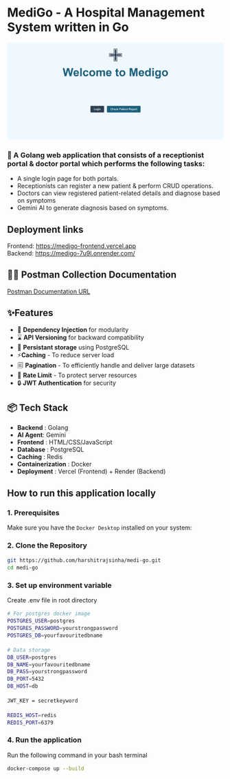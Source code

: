 # MediGo - A Hospital Management System written in Go

![frontend](./frontend.png)

### 🚀 A Golang web application that consists of a receptionist portal & doctor portal which performs the following tasks:

- A single login page for both portals.
- Receptionists can register a new patient & perform CRUD operations.
- Doctors can view registered patient-related details and diagnose based on symptoms
- Gemini AI to generate diagnosis based on symptoms.

## Deployment links

Frontend: https://medigo-frontend.vercel.app \
Backend: https://medigo-7u9l.onrender.com/

## 👨‍🚀 Postman Collection Documentation

[Postman Documentation URL](https://documenter.getpostman.com/view/40689865/2sB34kDdn6)

## ✨Features

- 🔗 **Dependency Injection** for modularity
- ⌛ **API Versioning** for backward compatibility
- 💾 **Persistant storage** using PostgreSQL
- ⚡**Caching** - To reduce server load
- 🗐 **Pagination** - To efficiently handle and deliver large datasets
- 🚧 **Rate Limit** - To protect server resources
- 🔒 **JWT Authentication** for security

## 📦 Tech Stack

- **Backend** : Golang
- **AI Agent**: Gemini
- **Frontend** : HTML/CSS/JavaScript
- **Database** : PostgreSQL
- **Caching** : Redis
- **Containerization** : Docker
- **Deployment** : Vercel (Frontend) + Render (Backend)

## How to run this application locally

### 1. Prerequisites

Make sure you have the `Docker Desktop` installed on your system:

### 2. Clone the Repository

```bash
git https://github.com/harshitrajsinha/medi-go.git
cd medi-go
```

### 3. Set up environment variable

Create .env file in root directory

```bash
# For postgres docker image
POSTGRES_USER=postgres
POSTGRES_PASSWORD=yourstrongpassword
POSTGRES_DB=yourfavouritedbname

# Data storage
DB_USER=postgres
DB_NAME=yourfavouritedbname
DB_PASS=yourstrongpassword
DB_PORT=5432
DB_HOST=db

JWT_KEY = secretkeyword

REDIS_HOST=redis
REDIS_PORT=6379
```

### 4. Run the application

Run the following command in your bash terminal

```bash
docker-compose up --build
```

